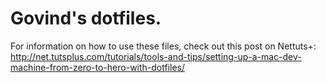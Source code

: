 # Govind's dotfiles.

For information on how to use these files, check out this post on Nettuts+:
<http://net.tutsplus.com/tutorials/tools-and-tips/setting-up-a-mac-dev-machine-from-zero-to-hero-with-dotfiles/>
